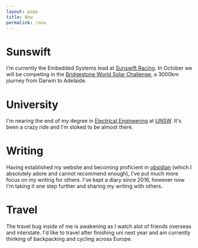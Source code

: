 ```yaml
---
layout: page
title: Now
permalink: /now
---
```

# Sunswift
I'm currently the Embedded Systems lead at [Sunswift Racing](https://sunswift.com).
In October we will be competing in the [Bridgestone World Solar Challenge](https://worldsolarchallenge.org/), a 3000km journey from Darwin to Adelaide.
# University
I'm nearing the end of my degree in [Electrical Engineering](https://www.unsw.edu.au/study/undergraduate/bachelor-of-engineering-honours-electrical) at [UNSW](https://www.unsw.edu.au/). It's been a crazy ride and I'm stoked to be almost there.
# Writing
Having established my website and becoming proficient in [obsidian](https://obsidian.md/) (which I absolutely adore and cannot recommend enough), I've put much more focus on my writing for others.
I've kept a diary since 2016, however now I'm taking it one step further and sharing my writing with others.
# Travel
The travel bug inside of me is awakening as I watch alot of friends overseas and interstate.
I'd like to travel after finishing uni next year and am currently thinking of backpacking and cycling across Europe.